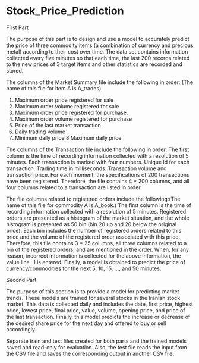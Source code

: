 # Stock_Price_Prediction

First Part

The purpose of this part is to design and use a model to accurately predict the price of three commodity items (a combination of currency and precious metal) according to their cost over time.
The data set contains information collected every five minutes so that each time, the last 200 records related to the new prices of 3 target items and other statistics are recorded and stored.

The columns of the Market Summary file include the following in order: (The name of this file for item A is A_trades)
1. Maximum order price registered for sale 
2. Maximum order volume registered for sale
3. Maximum order price registered for purchase. 
4. Maximum order volume registered for purchase
5. Price of the last market transaction 
6. Daily trading volume
7. Minimum daily price 
8.Maximum daily price

The columns of the Transaction file include the following in order:
The first column is the time of recording information collected with a resolution of 5 minutes. Each transaction is marked with four numbers. Unique Id for each transaction. Trading time in milliseconds. Transaction volume and transaction price. For each moment, the specifications of 200 transactions have been registered. Therefore, the file contains 4 * 200 columns, and all four columns related to a transaction are listed in order.

The file columns related to registered orders include the following:(The name of this file for commodity A is A_book.) 
The first column is the time of recording information collected with a resolution of 5 minutes. Registered orders are presented as a histogram of the market situation, and the whole histogram is presented as 50 bin (bin 20 up and 20 below the original price). Each bin includes the number of registered orders related to this price and the volume of the registered order associated with this price. Therefore, this file contains 3 * 25 columns, all three columns related to a bin of the registered orders, and are mentioned in the order. When, for any reason, incorrect information is collected for the above information, the value line -1 is entered.
Finally, a model is obtained to predict the price of currency/commodities for the next 5, 10, 15, ..., and 50 minutes.

Second Part

The purpose of this section is to provide a model for predicting market trends. These models are trained for several stocks in the Iranian stock market. This data is collected daily and includes the date, first price, highest price, lowest price, final price, value, volume, opening price, and price of the last transaction.
Finally, this model predicts the increase or decrease of the desired share price for the next day and offered to buy or sell accordingly.

Separate train and test files created for both parts and the trained models saved and read-only for evaluation. Also, the test file reads the input from the CSV file and saves the corresponding output in another CSV file.
